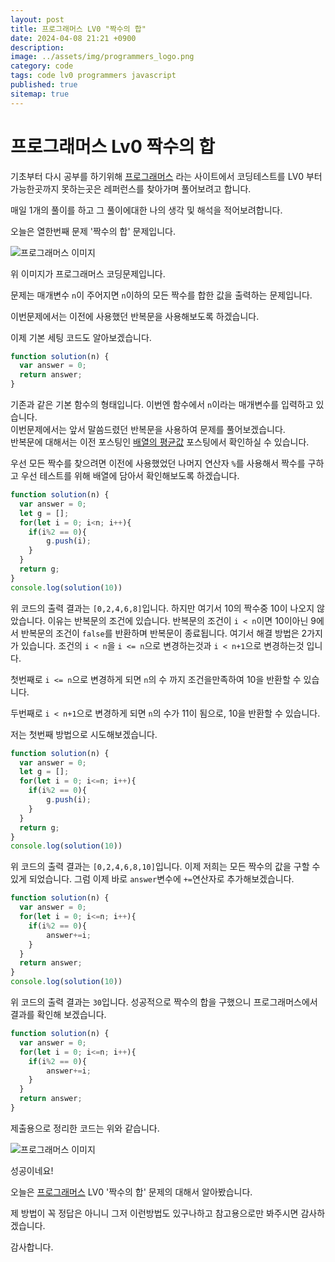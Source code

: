 ```yaml
---
layout: post
title: 프로그래머스 LV0 "짝수의 합"
date: 2024-04-08 21:21 +0900
description: 
image: ../assets/img/programmers_logo.png
category: code
tags: code lv0 programmers javascript
published: true
sitemap: true
---
```


# 프로그래머스 Lv0 짝수의 합

  기초부터 다시 공부를 하기위해 [프로그래머스](https://programmers.co.kr/) 라는 사이트에서
  코딩테스트를 LV0 부터 가능한곳까지 못하는곳은 레퍼런스를 찾아가며 풀어보려고 합니다.
  
  매일 1개의 풀이를 하고 그 풀이에대한 나의 생각 및 해석을 적어보려합니다.

  오늘은 열한번째 문제 '짝수의 합' 문제입니다.

  ![프로그래머스 이미지](../assets/img/짝수의합_01.png)

  위 이미지가 프로그래머스 코딩문제입니다.
  
  문제는 매개변수 `n`이 주어지면 `n`이하의 모든 짝수를 합한 값을 출력하는 문제입니다.

  이번문제에서는 이전에 사용했던 반복문을 사용해보도록 하겠습니다.

  이제 기본 세팅 코드도 알아보겠습니다.
  
```javascript
function solution(n) {
  var answer = 0;
  return answer;
}
``` 
기존과 같은 기본 함수의 형태입니다. 이번엔 함수에서 `n`이라는 매개변수를 입력하고 있습니다.   
이번문제에서는 앞서 말씀드렸던 반복문을 사용하여 문제를 풀어보겠습니다.   
반복문에 대해서는 이전 포스팅인 [배열의 평균값](https://spearboy.github.io/posts/programmers_8/#%EB%B0%98%EB%B3%B5%EB%AC%B8%EC%9D%B4%EB%9E%80) 포스팅에서 확인하실 수 있습니다.   

우선 모든 짝수를 찾으려면 이전에 사용했었던 나머지 연산자 `%`를 사용해서 짝수를 구하고 우선 테스트를 위해 배열에 담아서 확인해보도록 하겠습니다.   
```javascript
function solution(n) {
  var answer = 0;
  let g = [];
  for(let i = 0; i<n; i++){
    if(i%2 == 0){
        g.push(i);
    }
  }
  return g;
}
console.log(solution(10))
``` 
위 코드의 출력 결과는 `[0,2,4,6,8]`입니다. 하지만 여기서 10의 짝수중 10이 나오지 않았습니다.
이유는 반복문의 조건에 있습니다. 반복문의 조건이 `i < n`이면 10이아닌 9에서 반복문의 조건이 `false`를 반환하며 반복문이 종료됩니다.
여기서 해결 방법은 2가지가 있습니다. 조건의 `i < n`을 `i <= n`으로 변경하는것과 `i < n+1`으로 변경하는것 입니다.   

첫번째로 `i <= n`으로 변경하게 되면 `n`의 수 까지 조건을만족하여 10을 반환할 수 있습니다.   

두번째로 `i < n+1`으로 변경하게 되면 `n`의 수가 11이 됨으로, 10을 반환할 수 있습니다. 

저는 첫번째 방법으로 시도해보겠습니다.   

```javascript
function solution(n) {
  var answer = 0;
  let g = [];
  for(let i = 0; i<=n; i++){
    if(i%2 == 0){
        g.push(i);
    }
  }
  return g;
}
console.log(solution(10))
``` 
위 코드의 출력 결과는 `[0,2,4,6,8,10]`입니다. 이제 저희는 모든 짝수의 값을 구할 수 있게 되었습니다.
그럼 이제 바로 `answer`변수에 `+=`연산자로 추가해보겠습니다.

```javascript
function solution(n) {
  var answer = 0;
  for(let i = 0; i<=n; i++){
    if(i%2 == 0){
        answer+=i;
    }
  }
  return answer;
}
console.log(solution(10))
``` 
위 코드의 출력 결과는 `30`입니다. 성공적으로 짝수의 합을 구했으니 프로그래머스에서 결과를 확인해 보겠습니다.

```javascript
function solution(n) {
  var answer = 0;
  for(let i = 0; i<=n; i++){
    if(i%2 == 0){
        answer+=i;
    }
  }
  return answer;
}
``` 
제출용으로 정리한 코드는 위와 같습니다.

![프로그래머스 이미지](../assets/img/짝수의합_02.png)

성공이네요!

오늘은 [프로그래머스](https://programmers.co.kr/) LV0 '짝수의 합' 문제의 대해서 알아봤습니다.

제 방법이 꼭 정답은 아니니 그저 이런방법도 있구나하고 참고용으로만 봐주시면 감사하겠습니다.

감사합니다.